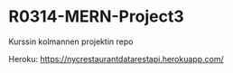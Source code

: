 # R0314-MERN-Project3
Kurssin kolmannen projektin repo

Heroku: https://nycrestaurantdatarestapi.herokuapp.com/

